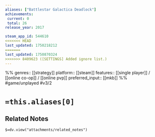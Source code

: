 ```yaml
---
aliases: ["Battlestar Galactica Deadlock"]
achievements:
 current: 0
 total: 26
release_year: 2017

steam_app_id: 544610
<<<<<<< HEAD
last_updated: 1750218212
=======
last_updated: 1750870324
>>>>>>> 8409623 ([SETTINGS] Added ignore list.)
---
```

%%
genres:: [[strategy]]
platform:: [[steam]]
features:: [[single player]] / [[online co-op]] / [[online pvp]]
preferred_input:: [[mkb]]
%%
#game/unplayed
#v3/2

# `=this.aliases[0]`
## Related Notes
`$=dv.view("attachments/related_notes")`